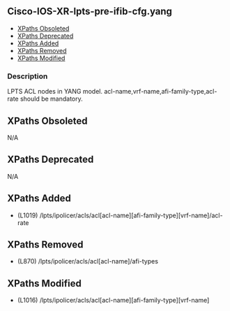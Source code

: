## Cisco-IOS-XR-lpts-pre-ifib-cfg.yang

- [XPaths Obsoleted](#xpaths-obsoleted)
- [XPaths Deprecated](#xpaths-deprecated)
- [XPaths Added](#xpaths-added)
- [XPaths Removed](#xpaths-removed)
- [XPaths Modified](#xpaths-modified)

### Description

LPTS ACL nodes in YANG model. acl-name,vrf-name,afi-family-type,acl-rate should be mandatory.

## XPaths Obsoleted

N/A

## XPaths Deprecated

N/A

## XPaths Added

- (L1019)	/lpts/ipolicer/acls/acl[acl-name][afi-family-type][vrf-name]/acl-rate

## XPaths Removed

- (L870)	/lpts/ipolicer/acls/acl[acl-name]/afi-types

## XPaths Modified

- (L1016)	/lpts/ipolicer/acls/acl[acl-name][afi-family-type][vrf-name]


